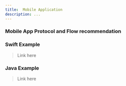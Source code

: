 ```yaml
---
title:  Mobile Application
description: ...
---
```


### Mobile App Protocol and Flow recommendation

### Swift Example

> Link here

### Java Example

> Link here
